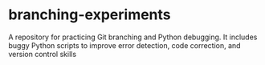 # branching-experiments
A repository for practicing Git branching and Python debugging. It includes buggy Python scripts to improve error detection, code correction, and version control skills
